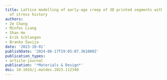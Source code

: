 ```yaml
---
title: Lattice modelling of early-age creep of 3D printed segments with the consideration
  of stress history
authors:
- Ze Chang
- Minfei Liang
- Shan He
- Erik Schlangen
- Branko Šavija
date: '2023-10-01'
publishDate: '2024-06-17T19:05:07.361000Z'
publication_types:
- article-journal
publication: '*Materials & Design*'
doi: 10.1016/j.matdes.2023.112340
---
```

